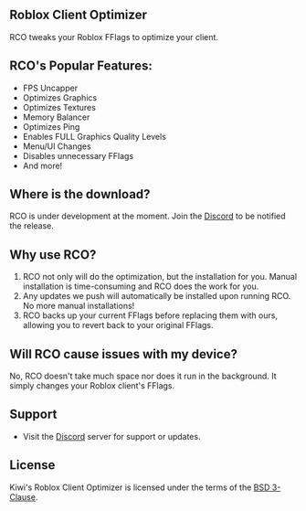 ## Roblox Client Optimizer
  RCO tweaks your Roblox FFlags to optimize your client.

## RCO's Popular Features:
- FPS Uncapper
- Optimizes Graphics
- Optimizes Textures
- Memory Balancer
- Optimizes Ping
- Enables FULL Graphics Quality Levels
- Menu/UI Changes
- Disables unnecessary FFlags
- And more!

## Where is the download?
  RCO is under development at the moment. Join the [Discord](https://discord.gg/CZUfHYHtZr) to be notified the release.

## Why use RCO?
  1. RCO not only will do the optimization, but the installation for you. Manual installation is time-consuming and RCO does the work for you.
  2. Any updates we push will automatically be installed upon running RCO. No more manual installations!
  3. RCO backs up your current FFlags before replacing them with ours, allowing you to revert back to your original FFlags.

## Will RCO cause issues with my device?
  No, RCO doesn't take much space nor does it run in the background. It simply changes your Roblox client's FFlags.

## Support
- Visit the [Discord](https://discord.gg/CZUfHYHtZr) server for support or updates.


## License
Kiwi's Roblox Client Optimizer is licensed under the terms of the [BSD 3-Clause](LICENSE.md).
